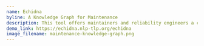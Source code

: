 ```yaml
---
name: Echidna
byline: A Knowledge Graph for Maintenance
description: This tool offers maintainers and reliability engineers a completely novel and powerful way to analyse their work orders. While it is still a work in progress, in its current state it allows users to filter and query work orders by using knowledge captured within both the work order text and the structured fields (e.g. "Date" and "Functional location description").
demo_link: https://echidna.nlp-tlp.org/echidna
image_filename: maintenance-knowledge-graph.png
---
```

